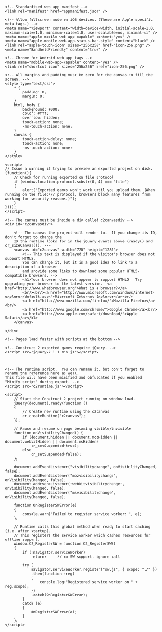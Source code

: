 ﻿<!DOCTYPE html>
<html manifest="offline.appcache">
<head>
    <meta charset="UTF-8" />
	<meta http-equiv="X-UA-Compatible" content="IE=edge,chrome=1" />
	<title>It's A Wrap RACER</title>
	
	<!-- Standardised web app manifest -->
	<link rel="manifest" href="appmanifest.json" />
	
	<!-- Allow fullscreen mode on iOS devices. (These are Apple specific meta tags.) -->
	<meta name="viewport" content="width=device-width, initial-scale=1.0, maximum-scale=1.0, minimum-scale=1.0, user-scalable=no, minimal-ui" />
	<meta name="apple-mobile-web-app-capable" content="yes" />
	<meta name="apple-mobile-web-app-status-bar-style" content="black" />
	<link rel="apple-touch-icon" sizes="256x256" href="icon-256.png" />
	<meta name="HandheldFriendly" content="true" />
	
	<!-- Chrome for Android web app tags -->
	<meta name="mobile-web-app-capable" content="yes" />
	<link rel="shortcut icon" sizes="256x256" href="icon-256.png" />

    <!-- All margins and padding must be zero for the canvas to fill the screen. -->
	<style type="text/css">
		* {
			padding: 0;
			margin: 0;
		}
		html, body {
			background: #000;
			color: #fff;
			overflow: hidden;
			touch-action: none;
			-ms-touch-action: none;
		}
		canvas {
			touch-action-delay: none;
			touch-action: none;
			-ms-touch-action: none;
		}
    </style>
	

</head> 
 
<body> 
	<div id="fb-root"></div>
	
	<script>
	// Issue a warning if trying to preview an exported project on disk.
	(function(){
		// Check for running exported on file protocol
		if (window.location.protocol.substr(0, 4) === "file")
		{
			alert("Exported games won't work until you upload them. (When running on the file:/// protocol, browsers block many features from working for security reasons.)");
		}
	})();
	</script>
	
	<!-- The canvas must be inside a div called c2canvasdiv -->
	<div id="c2canvasdiv">
	
		<!-- The canvas the project will render to.  If you change its ID, don't forget to change the
		ID the runtime looks for in the jQuery events above (ready() and cr_sizeCanvas()). -->
		<canvas id="c2canvas" width="720" height="1280">
			<!-- This text is displayed if the visitor's browser does not support HTML5.
			You can change it, but it is a good idea to link to a description of a browser
			and provide some links to download some popular HTML5-compatible browsers. -->
			<h1>Your browser does not appear to support HTML5.  Try upgrading your browser to the latest version.  <a href="http://www.whatbrowser.org">What is a browser?</a>
			<br/><br/><a href="http://www.microsoft.com/windows/internet-explorer/default.aspx">Microsoft Internet Explorer</a><br/>
			<a href="http://www.mozilla.com/firefox/">Mozilla Firefox</a><br/>
			<a href="http://www.google.com/chrome/">Google Chrome</a><br/>
			<a href="http://www.apple.com/safari/download/">Apple Safari</a></h1>
		</canvas>
		
	</div>
	
	<!-- Pages load faster with scripts at the bottom -->
	
	<!-- Construct 2 exported games require jQuery. -->
	<script src="jquery-2.1.1.min.js"></script>


	
    <!-- The runtime script.  You can rename it, but don't forget to rename the reference here as well.
    This file will have been minified and obfuscated if you enabled "Minify script" during export. -->
	<script src="c2runtime.js"></script>

    <script>
		// Start the Construct 2 project running on window load.
		jQuery(document).ready(function ()
		{			
			// Create new runtime using the c2canvas
			cr_createRuntime("c2canvas");
		});
		
		// Pause and resume on page becoming visible/invisible
		function onVisibilityChanged() {
			if (document.hidden || document.mozHidden || document.webkitHidden || document.msHidden)
				cr_setSuspended(true);
			else
				cr_setSuspended(false);
		};
		
		document.addEventListener("visibilitychange", onVisibilityChanged, false);
		document.addEventListener("mozvisibilitychange", onVisibilityChanged, false);
		document.addEventListener("webkitvisibilitychange", onVisibilityChanged, false);
		document.addEventListener("msvisibilitychange", onVisibilityChanged, false);
		
		function OnRegisterSWError(e)
		{
			console.warn("Failed to register service worker: ", e);
		};
		
		// Runtime calls this global method when ready to start caching (i.e. after startup).
		// This registers the service worker which caches resources for offline support.
		window.C2_RegisterSW = function C2_RegisterSW()
		{
			if (!navigator.serviceWorker)
				return;		// no SW support, ignore call
			
			try {
				navigator.serviceWorker.register("sw.js", { scope: "./" })
				.then(function (reg)
				{
					console.log("Registered service worker on " + reg.scope);
				})
				.catch(OnRegisterSWError);
			}
			catch (e)
			{
				OnRegisterSWError(e);
			}
		};
    </script>
</body> 
</html> 
